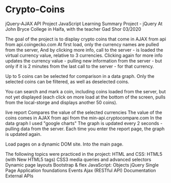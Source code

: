 # Crypto-Coins

jQuery-AJAX API Project
JavaScript Learning Summary Project - jQuery
At John Bryce College in Haifa, with the teacher Gad Shor
03/2020

The goal of the project is to display crypto coins that come in AJAX from api from api.coingecko.com
At first load, only the currency names are pulled from the server,
And by clicking more info, call to the server - is loaded the virtual currency value, relative to 3 currencies.
Clicking again for more info updates the currency value - pulling new information from the server - but only if it is 2 minutes from the last call to the server - for that currency.

Up to 5 coins can be selected for comparison in a data graph.
Only the selected coins can be filtered, as well as deselected coins.

You can search and mark a coin, including coins loaded from the server, but not yet displayed (each click on more load at the bottom of the screen, pulls from the local-storge and displays another 50 coins).

live report
Compares the value of the selected currencies
The value of the coins comes in AJAX from api from the min-api.cryptocompare.com 
In the data graph I used "google charts"
The graph is updated every 2 seconds - pulling data from the server.
Each time you enter the report page, the graph is updated again.

Load pages on a dynamic DOM site. Into the main page.

The following topics were practiced in the project:
HTML and CSS:
HTML5 (with New HTML5 tags)
CSS3 media queries and advanced selectors
Dynamic page layouts
Bootstrap & flex
JavaScript:
Objects
jQuery
Single Page Application foundations
Events
Ajax (RESTful API)
Documentation
External APIs
